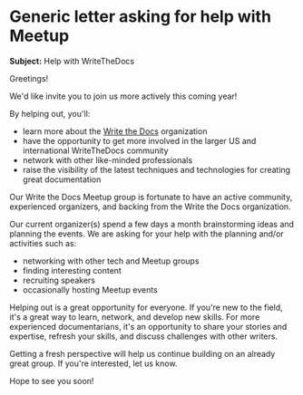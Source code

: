 # Generic letter asking for help with Meetup

**Subject:** Help with WriteTheDocs

Greetings!

We'd like invite you to join us more actively this coming year!

By helping out, you'll:
* learn more about the [Write the Docs](https://www.writethedocs.org/) organization
* have the opportunity to get more involved in the larger US and international WriteTheDocs community
* network with other like-minded professionals
* raise the visibility of the latest techniques and technologies for creating great documentation

Our Write the Docs Meetup group is fortunate to have an active community, experienced organizers, and backing from the Write the Docs organization.

Our current organizer(s) spend a few days a month brainstorming ideas and planning the events. We are asking for your help with the planning and/or activities such as:
* networking with other tech and Meetup groups
* finding interesting content
* recruiting speakers
* occasionally hosting Meetup events

Helping out is a great opportunity for everyone. If you're new to the field, it's a great way to learn, network, and develop new skills. For more experienced documentarians, it's an opportunity to share your stories and expertise, refresh your skills, and discuss challenges with other writers.

Getting a fresh perspective will help us continue building on an already great group. If you're interested, let us know.

Hope to see you soon!
